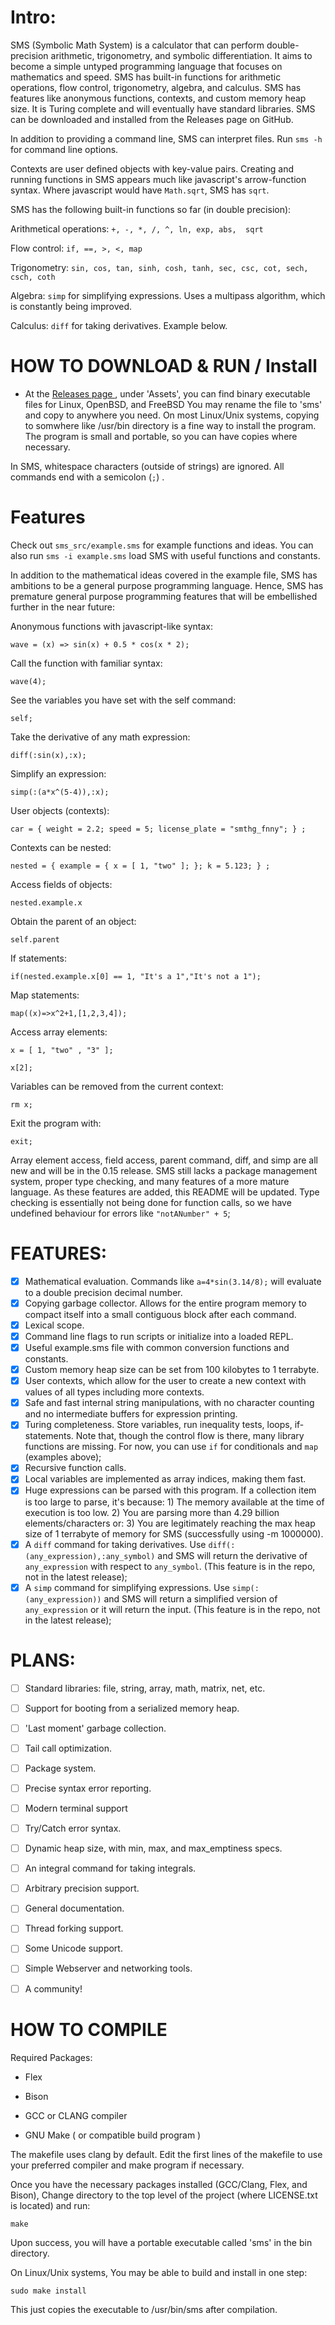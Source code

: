 # Intro:

SMS (Symbolic Math System) is a calculator that can perform double-precision arithmetic, trigonometry, and symbolic differentiation. It aims to become a simple untyped programming language that focuses on mathematics and speed. SMS has built-in functions for arithmetic operations, flow control, trigonometry, algebra, and calculus. SMS has features like anonymous functions, contexts, and custom memory heap size. It is Turing complete and will eventually have standard libraries. SMS can be downloaded and installed from the Releases page on GitHub. 

In addition to providing a command line, SMS can interpret files.
Run `sms -h` for command line options.

Contexts are user defined objects with key-value pairs. Creating and running functions in SMS appears much like javascript's arrow-function syntax. Where javascript would have `Math.sqrt`, SMS has `sqrt`.

SMS has the following built-in functions so far (in double precision):

Arithmetical operations: `+, -, *, /, ^, ln, exp, abs,  sqrt` 

Flow control: `if, ==, >, <, map`

Trigonometry: `sin, cos, tan, sinh, cosh, tanh, sec, csc, cot, sech, csch, coth`

Algebra: `simp` for simplifying expressions. Uses a multipass algorithm, which is constantly being improved.

Calculus: `diff` for taking derivatives. Example below.

# HOW TO DOWNLOAD & RUN / Install
- At the [ Releases page ](https://github.com/reginaldford/sms/releases)  , under 'Assets', you can find binary executable files for Linux, OpenBSD, and FreeBSD You may rename the file to 'sms' and copy to anywhere you need. On most Linux/Unix systems, copying to somwhere like /usr/bin directory is a fine way to install the program. The program is small and portable, so you can have copies where necessary.

In SMS, whitespace characters (outside of strings) are ignored. All commands end with a semicolon (`;`) .


# Features

Check out `sms_src/example.sms` for example functions and ideas.
You can also run `sms -i example.sms` load SMS with useful functions and constants.

In addition to the mathematical ideas covered in the example file, SMS has ambitions to be a general purpose programming language. Hence, SMS has premature general purpose programming features that will be embellished further in the near future:

Anonymous functions with javascript-like syntax:

`wave = (x) => sin(x) + 0.5 * cos(x * 2);`

Call the function with familiar syntax:

`wave(4);`

See the variables you have set with the self command:

`self;`

Take the derivative of any math expression:

`diff(:sin(x),:x);`

Simplify an expression:

`simp(:(a*x^(5-4)),:x);`

User objects (contexts):

`car = { weight = 2.2; speed = 5; license_plate = "smthg_fnny"; } ; `

Contexts can be nested:

`nested = { example = { x = [ 1, "two" ]; }; k = 5.123; } ;`

Access fields of objects:

`nested.example.x`

Obtain the parent of an object:

`self.parent`

If statements:

`if(nested.example.x[0] == 1, "It's a 1","It's not a 1");`

Map statements:

`map((x)=>x^2+1,[1,2,3,4]);`

Access array elements:

`x = [ 1, "two" , "3" ];`

`x[2];`

Variables can be removed from the current context:

`rm x;`

Exit the program with:

`exit;`

Array element access, field access, parent command, diff, and simp are all new and will be in the 0.15 release.
SMS still lacks a package management system, proper type checking, and many features of a more mature language. As these features are added, this README will be updated.
Type checking is essentially not being done for function calls, so we have undefined behaviour for errors like `"notANumber" + 5`;


# FEATURES:
- [x] Mathematical evaluation. Commands like `a=4*sin(3.14/8);` will evaluate to a double precision decimal number.
- [x] Copying garbage collector. Allows for the entire program memory to compact itself into a small contiguous block after each command.
- [x] Lexical scope.
- [x] Command line flags to run scripts or initialize into a loaded REPL.
- [x] Useful example.sms file with common conversion functions and constants.
- [x] Custom memory heap size can be set from 100 kilobytes to 1 terrabyte.
- [x] User contexts, which allow for the user to create a new context with values of all types including more contexts.
- [x] Safe and fast internal string manipulations, with no character counting and no intermediate buffers for expression printing.
- [x] Turing completeness. Store variables, run inequality tests, loops, if-statements. Note that, though the control flow is there, many library functions are missing. For now, you can use `if` for conditionals and `map` (examples above);
- [x] Recursive function calls.
- [x] Local variables are implemented as array indices, making them fast.
- [x] Huge expressions can be parsed with this program. If a collection item is too large to parse, it's because: 1) The memory available at the time of execution is too low. 2) You are parsing more than 4.29 billion elements/characters or: 3) You are legitimately reaching the max heap size of 1 terrabyte of memory for SMS (successfully using -m 1000000).
- [x] A `diff` command for taking derivatives. Use `diff(:(any_expression),:any_symbol)` and SMS will return the derivative of `any_expression` with respect to `any_symbol`. (This feature is in the repo, not in the latest release);
- [x] A `simp` command for simplifying expressions. Use `simp(:(any_expression))` and SMS will return a simplified version of `any_expression` or it will return the input. (This feature is in the repo, not in the latest release);

# PLANS:
- [ ] Standard libraries: file, string, array, math, matrix, net, etc.
- [ ] Support for booting from a serialized memory heap.
- [ ] 'Last moment' garbage collection.
- [ ] Tail call optimization.
- [ ] Package system.
- [ ] Precise syntax error reporting.
- [ ] Modern terminal support
- [ ] Try/Catch error syntax.
- [ ] Dynamic heap size, with min, max, and max_emptiness specs.
- [ ] An integral command for taking integrals.
- [ ] Arbitrary precision support.
- [ ] General documentation.
- [ ] Thread forking support.
- [ ] Some Unicode support.
- [ ] Simple Webserver and networking tools.
- [ ] A community!


# HOW TO COMPILE

Required Packages:

- Flex

- Bison

- GCC or CLANG compiler

- GNU Make ( or compatible build program )

The makefile uses clang by default.
Edit the first lines of the makefile to use your preferred compiler and make program if necessary.

Once you have the necessary packages installed (GCC/Clang, Flex, and Bison),
Change directory to the top level of the project (where LICENSE.txt is located) and run:

`make`

Upon success, you will have a portable executable called 'sms' in the bin directory.

On Linux/Unix systems, You may be able to build and install in one step:

`sudo make install`

This just copies the executable to /usr/bin/sms after compilation.
